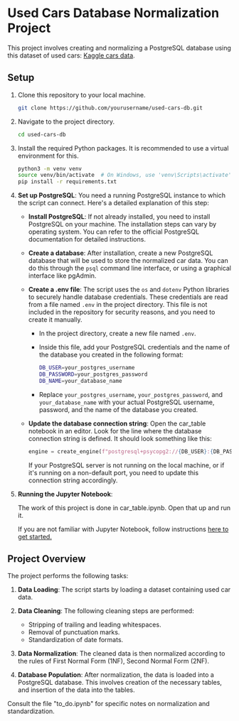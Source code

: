 
# Used Cars Database Normalization Project

This project involves creating and normalizing a PostgreSQL database using this dataset of used cars: [Kaggle cars data](https://www.kaggle.com/datasets/rakkesharv/used-cars-detailed-dataset).

## Setup

1. Clone this repository to your local machine.

    ```bash
    git clone https://github.com/yourusername/used-cars-db.git
    ```

2. Navigate to the project directory.

    ```bash
    cd used-cars-db
    ```

3. Install the required Python packages. It is recommended to use a virtual environment for this.

    ```bash
    python3 -m venv venv
    source venv/bin/activate  # On Windows, use 'venv\Scripts\activate'
    pip install -r requirements.txt
    ```

4. **Set up PostgreSQL**: You need a running PostgreSQL instance to which the script can connect. Here's a detailed explanation of this step:

    - **Install PostgreSQL**: If not already installed, you need to install PostgreSQL on your machine. The installation steps can vary by operating system. You can refer to the official PostgreSQL documentation for detailed instructions.

    - **Create a database**: After installation, create a new PostgreSQL database that will be used to store the normalized car data. You can do this through the `psql` command line interface, or using a graphical interface like pgAdmin.

    - **Create a .env file**: The script uses the `os` and `dotenv` Python libraries to securely handle database credentials. These credentials are read from a file named `.env` in the project directory. This file is not included in the repository for security reasons, and you need to create it manually.
        - In the project directory, create a new file named `.env`.
        - Inside this file, add your PostgreSQL credentials and the name of the database you created in the following format:

            ```bash
            DB_USER=your_postgres_username
            DB_PASSWORD=your_postgres_password
            DB_NAME=your_database_name
            ```

        - Replace `your_postgres_username`, `your_postgres_password`, and `your_database_name` with your actual PostgreSQL username, password, and the name of the database you created.

    - **Update the database connection string**: Open the car_table notebook in an editor. Look for the line where the database connection string is defined. It should look something like this:

        ```python
        engine = create_engine(f"postgresql+psycopg2://{DB_USER}:{DB_PASSWORD}@localhost/{DB_NAME}")
        ```

        If your PostgreSQL server is not running on the local machine, or if it's running on a non-default port, you need to update this connection string accordingly.

5. **Running the Jupyter Notebook**:

   The work of this project is done in car_table.ipynb. Open that up and run it.
   
   If you are not familiar with Jupyter Notebook, follow instructions [here to get started.](https://realpython.com/jupyter-notebook-introduction/)

## Project Overview

The project performs the following tasks:

1. **Data Loading**: The script starts by loading a dataset containing used car data.

2. **Data Cleaning**: The following cleaning steps are performed:
    - Stripping of trailing and leading whitespaces.
    - Removal of punctuation marks.
    - Standardization of date formats.

3. **Data Normalization**: The cleaned data is then normalized according to the rules of First Normal Form (1NF), Second Normal Form (2NF). 

4. **Database Population**: After normalization, the data is loaded into a PostgreSQL database. This involves creation of the necessary tables, and insertion of the data into the tables.

Consult the file "to_do.ipynb" for specific notes on normalization and standardization. 
